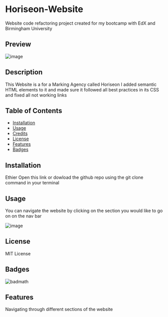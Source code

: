 # Horiseon-Website

Website code refactoring project created for my bootcamp with EdX and Birmingham University

## Preview

![image](https://user-images.githubusercontent.com/88850029/220477199-a6dcbf63-e715-474b-a5b5-0e0f22204875.png)

## Description 

This Website is a for a Marking Agency called Horiseon I added semantic HTML elements to it and made sure it followed all best practices in its CSS and fixed all not working links


## Table of Contents


* [Installation](#installation)
* [Usage](#usage)
* [Credits](#credits)
* [License](#license)
* [Features](#Features)
* [Badges](#Badges)



## Installation

Ethier Open this link or dowload the github repo using the git clone command in your terminal

## Usage 

You can navigate the website by clicking on the section you would like to go on on the nav bar

![image](https://user-images.githubusercontent.com/88850029/220477324-546f9afd-a2c3-4510-b647-76aeb724c9f1.png)

## License

MIT License

## Badges

![badmath](https://img.shields.io/github/languages/top/Harry2k21/Horiseon-Website?style=plastic)

## Features

Navigating through different sections of the website
